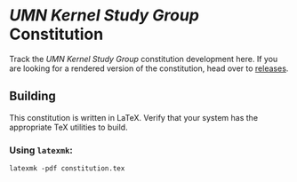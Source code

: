# *UMN Kernel Study Group* Constitution

Track the *UMN Kernel Study Group* constitution development here. If you are looking
for a rendered version of the constitution, head over to [releases](https://github.com/UMN-Kernel-Study-Group/constitution/releases).

## Building

This constitution is written in LaTeX. Verify that your system has the appropriate
TeX utilities to build.

### Using `latexmk`:

`latexmk -pdf constitution.tex`
